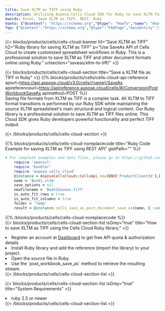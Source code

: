 ```yaml
---
title: Save XLTM as TIFF using Ruby 
description: Utilizing Aspose.Cells Cloud SDK for Ruby to save XLTM format file as TIFF format file. 
kwords: Excel, Save XLTM as TIFF, REST, Ruby
howto: {"@context": "https://schema.org","@type": "HowTo","name": "How to save XLTM as TIFF using the Cells Cloud Ruby library.","description": "How to save XLTM as TIFF using the Cells Cloud Ruby library.","image": {"@type": "ImageObject"},"url": "/ruby/saveas/xltm-to-tiff/","step": [{ "@type": "HowToStep","name": "How to save XLTM as TIFF using the Cells Cloud Ruby library. step 1", "image": {"@type": "ImageObject",},"url": "/ruby/saveas/xltm-to-tiff/","text": "Register an account at <a href='https://dashboard.aspose.cloud/'>Dashboard</a> to get free API quota & authorization details",},{ "@type": "HowToStep","name": "How to save XLTM as TIFF using the Cells Cloud Ruby library. step 1", "image": {"@type": "ImageObject",},"url": "/ruby/saveas/xltm-to-tiff/","text": "Install Ruby library and add the reference (import the library) to your project.",},{ "@type": "HowToStep","name": "How to save XLTM as TIFF using the Cells Cloud Ruby library. step 1", "image": {"@type": "ImageObject",},"url": "/ruby/saveas/xltm-to-tiff/","text": "Open the source file in Ruby.",},{ "@type": "HowToStep","name": "How to save XLTM as TIFF using the Cells Cloud Ruby library. step 1", "image": {"@type": "ImageObject",},"url": "/ruby/saveas/xltm-to-tiff/","text": "Use the `post_workbook_save_as` method to retrieve the resulting stream.",}, ],"supply": {"@type": "HowToSupply","name": "document"},"tool": [{"@type": "HowToTool","name": "RubyMine, Visual Studio Code, Aptana Studio, NetBeans"},{"@type": "HowToTool","name": "Aspose Cells"}],"totalTime": "PT6M"}
fqa: {"@context":"https://schema.org","@type":"FAQPage","mainEntity":[{"@type":"Question","name":"Why save file as other formats file in C# using REST API?","acceptedAnswer":{"@type":"Answer","text":"Documents are encoded in many ways, and some files may be incompatible with the software you use. To open and read such files, just save them as appropriate file formats.<br/><ol><li>Install .NET SDK and add the reference (import the library) to your project.</li><li>Open the source file in C# using REST API.</li><li>Call the PostWorkbookSaveAsRequest() method, passing an output filename with required extension.</li><li>Get the result of save as a separate file.</li></ol>"}},{"@type":"Question","name":"What file formats can I save as with your C# library?","acceptedAnswer":{"@type":"Answer","text":"We support a variety of file formats for conversion using .NET library, including XLSX, Excel, xls , PDF, CSV, HTML, Markdown, XML, PNG, JPG, TIFF, Json, TXT and many more."}},{"@type":"Question","name":"What is the maximum allowed file size for conversion using this .NET library?","acceptedAnswer":{"@type":"Answer","text":"There are no file size limits for format conversions using .NET library."}}]}
---
```



{{< blocks/products/cells/cells-cloud-banner h1="Save XLTM as TIFF" h2="Ruby library for saving XLTM as TIFF" p="Use SaveAs API of Cells Cloud to create customized spreadsheet workflows in Ruby. This is a professional solution to save XLTM as TIFF and other document formats online using Ruby." urlsection="saveas/xltm-to-tiff/" >}}

{{< blocks/products/cells/cells-cloud-section  title="Save a XLTM file as TIFF in Ruby" >}}
{{% blocks/products/cells/cells-cloud-api-reference  apiurl=https://api.aspose.cloud/v3.0/cells/{name}/SaveAs  apireferenceurl=https://apireference.aspose.cloud/cells/#/Conversion/PostWorkbookSaveAs  apimethod=POST %}}
<br/>
Saving file formats from XLTM as TIFF is a complex task. All XLTM to TIFF format transitions is performed by our Ruby SDK while maintaining the source XLTM spreadsheet's main structural and logical content. Our Ruby library is a professional solution to save XLTM as TIFF files online. This Cloud SDK gives Ruby developers powerful functionality and perfect TIFF output.

{{< /blocks/products/cells/cells-cloud-section >}}

{{% blocks/products/cells/cells-cloud-noreplacecode title="Ruby Code Example for saving XLTM as TIFF using REST API" gistPath="" %}}
  
```ruby
# For complete examples and data files, please go to https://github.com/aspose-cells-cloud/aspose-cells-cloud-ruby/
    require 'openssl'
    require 'bundler'
    require 'aspose_cells_cloud'
    @instance = AsposeCellsCloud::CellsApi.new(ENV['ProductClientId'],ENV['ProductClientSecret'])
    name = 'Book1.xltm'
    save_options = nil
    newfilename = 'Book1Saveas.tiff'
    is_auto_fit_rows = true
    is_auto_fit_columns = true
    folder = 'Temp'
    result = @instance.cells_save_as_post_document_save_as(name, { :save_options=>save_options, :newfilename=>(folder+"/"+newfilename), :is_auto_fit_rows=>is_auto_fit_rows, :is_auto_fit_columns=>is_auto_fit_columns, :folder=>folder})
```
  
{{% /blocks/products/cells/cells-cloud-noreplacecode  %}}
<br/>
{{< blocks/products/cells/cells-cloud-section-list isGrey="true"  title="How to save XLTM as TIFF using the Cells Cloud Ruby library." >}}
<li>Register an account at <a href="https://dashboard.aspose.cloud/">Dashboard</a> to get free API quota & authorization details</li>
<li>Install Ruby library and add the reference (import the library) to your project.</li>
<li>Open the source file in Ruby.</li>
<li>Use the `post_workbook_save_as` method to retrieve the resulting stream.</li>
{{< /blocks/products/cells/cells-cloud-section-list >}}

{{< blocks/products/cells/cells-cloud-section-list isGrey="true"  title="System Requirements" >}}
<li>ruby 2.5 or newer</li>
{{< /blocks/products/cells/cells-cloud-section-list >}}
